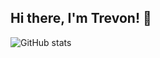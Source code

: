 ## Hi there, I'm Trevon! 👋

![GitHub stats](https://github-readme-stats.vercel.app/api?username=TrevonC&show_icons=true)  


<!--
Coming Soon..
Projects..
Certifications..
- 🔭 I’m currently working on ...
- 🌱 I’m currently learning ...
- 👯 I’m looking to collaborate on ...
- 🤔 I’m looking for help with ...
- 💬 Ask me about ...
- 📫 How to reach me: ...
- 😄 Pronouns: ...
- ⚡ Fun fact: ...
-->
